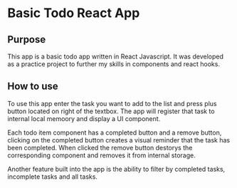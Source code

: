 # Basic Todo React App

## Purpose

This app is a basic todo app written in React Javascript. It was developed as a practice project to further my skills in components and react hooks.

## How to use

To use this app enter the task you want to add to the list and press plus button located on right of the textbox.
The app will register that task to internal local memoory and display a UI component.

Each todo item component has a completed button and a remove button, clicking on the completed button creates a visual reminder that the task has been completed. When clicked the remove button destorys the corresponding component and removes it from internal storage.

Another feature built into the app is the ability to filter by completed tasks, incomplete tasks and all tasks.
